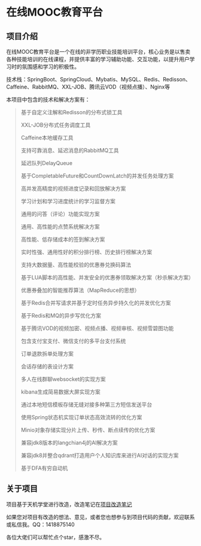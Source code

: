 # 在线MOOC教育平台

## 项目介绍

在线MOOC教育平台是一个在线的非学历职业技能培训平台，核心业务是以售卖各种技能培训的在线课程，并提供丰富的学习辅助功能、交互功能，以提升用户学习时的氛围感和学习的积极性。

技术栈：SpringBoot、SpringCloud、Mybatis、MySQL、Redis、Redisson、Caffeine、RabbitMQ、XXL-JOB、腾讯云VOD（视频点播）、Nginx等

本项目中包含的技术和解决方案有：

> 基于自定义注解和Redisson的分布式锁工具
>
> XXL-JOB分布式任务调度工具
>
> Caffeine本地缓存工具
>
> 支持可靠消息、延迟消息的RabbitMQ工具
>
> 延迟队列DelayQueue
>
> 基于CompletableFuture和CountDownLatch的并发任务处理方案
>
> 高并发高精度的视频进度记录和回放解决方案
>
> 学习计划和学习进度统计的学习监督方案
>
> 通用的问答（评论）功能实现方案
>
> 通用、高性能的点赞系统解决方案
>
> 高性能、低存储成本的签到解决方案
>
> 实时性强、通用性好的积分排行榜、历史排行榜解决方案
>
> 支持大数据量、高性能校验的优惠券兑换码算法
>
> 基于LUA脚本的高性能、并发安全的优惠券领取解决方案（秒杀解决方案）
>
> 优惠券叠加的智能推荐算法（MapReduce的思想）
>
> 基于Redis合并写请求并基于定时任务异步持久化的并发优化方案
>
> 基于Redis和MQ的异步写优化方案
>
> 基于腾讯VOD的视频加密、视频点播、视频审核、视频雪碧图功能
>
> 包含支付宝支付、微信支付的多平台支付系统
>
> 订单退款拆单处理方案
> 
> 会话存储的表设计方案
> 
> 多人在线群聊websocket的实现方案
> 
> kibana生成简易数据大屏实现方案
> 
> 通过本地短信模板存储无缝对接多种第三方短信发送平台
> 
> 使用Spring状态机实现订单状态高效流转的优化方案
> 
> Minio对象存储实现分片上传、秒传、断点续传的优化方案
> 
> 兼容jdk8版本的langchian4j的AI解决方案
> 
> 兼容jdk8并整合qdrant打造用户个人知识库来进行AI对话的实现方案
> 
> 基于DFA有穷自动机

## 关于项目

项目基于天机学堂进行改造，改造笔记在[项目改造笔记](天机学堂-扩展.md)

如果您对项目有改造的想法、意见，或者您也想参与到项目代码的贡献，欢迎联系或私信我。QQ：1418875140

各位大佬们可以帮忙点个star，感激不尽。

